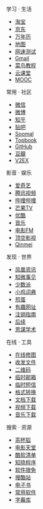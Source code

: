 <div class="body">
		<div class="content">
			<div class="jianjie">
				<div class="jj-list">
					<div class="jj-list-tit">学习 · 生活</div>
					<ul class="jj-list-con">
						<li><a href="https://www.taobao.com/" class="link-3" target="_blank" rel="nofollow">淘宝</a></li>
						<li><a href="https://www.jd.com/" class="link-3" target="_blank" rel="nofollow">京东</a></li>
						<li><a href="http://www.wannianli.cn/" class="link-3" target="_blank"
								rel="nofollow">万年历</a></li>
						<li><a href="https://www.amap.com/" class="link-3" target="_blank" rel="nofollow">地图</a></li>
						<li><a href="http://speed4.neu6.edu.cn/" class="link-3" target="_blank" rel="nofollow">网速测试</a>
						</li>
						<li><a href="https://mail.google.com" class="link-3" target="_blank"
								rel="nofollow">Gmail</a></li>
						<li><a href="https://www.runoob.com/" class="link-3" target="_blank" rel="nofollow">菜鸟教程</a>
						</li>
						<li><a href="https://study.163.com/" class="link-3" target="_blank" rel="nofollow">云课堂</a></li>
						<li><a href="https://www.icourse163.org/" class="link-3" target="_blank" rel="nofollow">MOOC</a>
						</li>
					</ul>
				</div>
				<div class="jj-list">
					<div class="jj-list-tit">常用 · 社区</div>
					<ul class="jj-list-con">
						<li><a href="https://wx.qq.com/" class="link-3" target="_blank" rel="nofollow">微信</a></li>
						<li><a href="https://weibo.com/" class="link-3" target="_blank" rel="nofollow">微博</a></li>
						<li><a href="https://www.zhihu.com/" class="link-3" target="_blank" rel="nofollow">知乎</a></li>
						<li><a href="https://tieba.baidu.com/" class="link-3" target="_blank" rel="nofollow">贴吧</a></li>
						<li><a href="http://www.soomal.com/" class="link-3" target="_blank" rel="nofollow">Soomal</a>
						</li>
						<li><a href="https://topbook.cc/overview" class="link-3" target="_blank"
								rel="nofollow">Topbook</a></li>
						<li><a href="https://github.com/" class="link-3" target="_blank" rel="nofollow">GitHub</a></li>
						<li><a href="https://www.douban.com/" class="link-3" target="_blank" rel="nofollow">豆瓣</a></li>
						<li><a href="https://www.v2ex.com/" class="link-3" target="_blank" rel="nofollow">V2EX</a></li>
					</ul>
				</div>
				<div class="jj-list">
					<div class="jj-list-tit">影音 · 娱乐</div>
					<ul class="jj-list-con">
						<li><a href="https://www.iqiyi.com/" class="link-3" target="_blank" rel="nofollow">爱奇艺</a></li>
						<li><a href="https://v.qq.com/" class="link-3" target="_blank" rel="nofollow">腾讯视频</a></li>
						<li><a href="https://www.bilibili.com/" class="link-3" target="_blank" rel="nofollow">哔哩哔哩</a>
						</li>
						<li><a href="https://www.mgtv.com/" class="link-3" target="_blank" rel="nofollow">芒果TV</a></li>
						<li><a href="https://www.youku.com/" class="link-3" target="_blank" rel="nofollow">优酷</a></li>
						<li><a href="https://music.163.com/" class="link-3" target="_blank" rel="nofollow">音乐</a></li>
						<li><a href="https://dianying.fm/" class="link-3" target="_blank" rel="nofollow">电影FM</a></li>
						<li><a href="https://www.dikotv.com/" class="link-3" target="_blank" rel="nofollow">顶空影视</a>
						</li>
						<li><a href="https://qinmei.video/" class="link-3" target="_blank" rel="nofollow">Qinmei</a>
						</li>
					</ul>
				</div>
				<div class="jj-list">
					<div class="jj-list-tit">发现 · 世界</div>
					<ul class="jj-list-con">
						<li><a href="https://news.ifeng.com/" class="link-3" target="_blank" rel="nofollow">凤凰资讯</a>
						</li>
						<li><a href="https://ef.zhiweidata.com/#!/index" class="link-3" target="_blank"
								rel="nofollow">知微事见</a></li>
						<li><a href="https://sspai.com/" class="link-3" target="_blank" rel="nofollow">少数派</a></li>
						<li><a href="https://jikipedia.com/" class="link-3" target="_blank" rel="nofollow">小鸡词典</a></li>
						<li><a href="https://jandan.net/" class="link-3" target="_blank" rel="nofollow">煎蛋</a></li>
						<li><a href="https://youquhome.com/" class="link-3" target="_blank" rel="nofollow">有趣网址</a></li>
						<li><a href="https://zhuxiao.wiki/" class="link-3" target="_blank" rel="nofollow">注销指南</a>
						</li>
						<li><a href="https://houxu.app/" class="link-3" target="_blank" rel="nofollow">后续</a></li>
						<li><a href="https://ac.scmor.com/" class="link-3" target="_blank" rel="nofollow">思谋学术</a></li>
					</ul>
				</div>
				<div class="jj-list">
					<div class="jj-list-tit">在线 · 工具</div>
					<ul class="jj-list-con">
						<li><a href="https://www.photopea.com/" class="link-3" target="_blank"
								rel="nofollow">在线修图</a></li>
						<li><a href="https://cowtransfer.com/" class="link-3" target="_blank" rel="nofollow">收发文件</a>
						</li>
						<li><a href="https://cli.im/" class="link-3" target="_blank" rel="nofollow">二维码</a></li>
						<li><a href="http://mail.bccto.me/?lang=cn" class="link-3" target="_blank"
								rel="nofollow">临时邮箱</a></li>
						<li><a href="https://www.materialtools.com/" class="link-3" target="_blank"
								rel="nofollow">临时短信</a></li>
						<li><a href="https://convertio.co/zh/" class="link-3" target="_blank" rel="nofollow">格式转换</a>
						</li>
						<li><a href="http://www.hiwenku.com/" class="link-3" target="_blank" rel="nofollow">文档下载</a>
						</li>
						<li><a href="https://weibomiaopai.com/" class="link-3" target="_blank" rel="nofollow">视频下载</a>
						</li>
						<li><a href="http://www.musictool.top" class="link-3" target="_blank" rel="nofollow">音乐下载</a>
						</li>
					</ul>
				</div>
				<div class="jj-list">
					<div class="jj-list-tit">搜索 · 资源</div>
					<ul class="jj-list-con">
						<li><a href="https://www.cupfox.com/" class="link-3" target="_blank" rel="nofollow">茶杯狐</a></li>
						<li><a href="https://www.dy2018.com/" class="link-3" target="_blank" rel="nofollow">电影天堂</a></li>
						<li><a href="https://www.coolist.net/" class="link-3" target="_blank" rel="nofollow">酷软清单</a>
						</li>
						<li><a href="https://minapp.com/" class="link-3" target="_blank" rel="nofollow">知晓程序</a></li>
						<li><a href="https://zhengbanxianmian.com/" class="link-3" target="_blank"
								rel="nofollow">软件限免</a></li>
						<li><a href="https://www.soukuzhan.com/" class="link-3" target="_blank"
								rel="nofollow">搜酷站</a></li>
						<li><a href="https://www.jiumodiary.com/" class="link-3" target="_blank" rel="nofollow">电子书</a>
						</li>
						<li><a href="https://pan.appts.cn/" class="link-3" target="_blank" rel="nofollow">常用软件</a>
						</li>
						<li><a href="http://www.zimuku.la/" class="link-3" target="_blank" rel="nofollow">字幕库</a></li>
					</ul>
				</div>
			</div>
		

		
